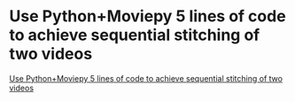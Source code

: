 # Use Python+Moviepy 5 lines of code to achieve sequential stitching of two videos
[Use Python+Moviepy 5 lines of code to achieve sequential stitching of two videos](https://aiwithcloud.com/2022/09/16/use_pythonmoviepy_5_lines_of_code_to_achieve_sequential_stitching_of_two_videos/)